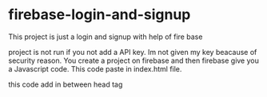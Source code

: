 # firebase-login-and-signup
This project is just a login and signup with help of fire base

project is not run if you not add a API key. Im not given my key beacause of security reason.
 You create a project on firebase and then firebase give you a Javascript code. This code paste in index.html file.
 
<script src="https://www.gstatic.com/firebasejs/5.7.0/firebase.js"></script>
<script>
  // Initialize Firebase
  // TODO: Replace with your project's customized code snippet
  var config = {
    apiKey: "<API_KEY>",
    authDomain: "<PROJECT_ID>.firebaseapp.com",
    databaseURL: "https://<DATABASE_NAME>.firebaseio.com",
    projectId: "<PROJECT_ID>",
    storageBucket: "<BUCKET>.appspot.com",
    messagingSenderId: "<SENDER_ID>",
  };
  firebase.initializeApp(config);
</script>


this code add in between head tag
 
